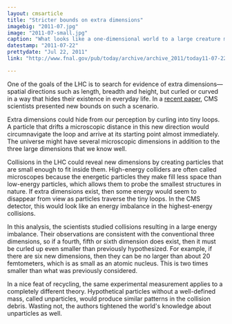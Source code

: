 ```yaml
---
layout: cmsarticle
title: "Stricter bounds on extra dimensions"
imagebig: "2011-07.jpg"
image: "2011-07-small.jpg"
caption: "What looks like a one-dimensional world to a large creature might actually be two-dimensional at smaller scales."
datestamp: "2011-07-22"
prettydate: "Jul 22, 2011"
link: "http://www.fnal.gov/pub/today/archive/archive_2011/today11-07-22.html"

---
```


One of the goals of the LHC is to search for evidence of extra dimensions— spatial directions such as length, breadth and height, but curled or curved in a way that hides their existence in everyday life. In a [recent paper](http://arxiv.org/abs/1106.4775), CMS scientists presented new bounds on such a scenario.

Extra dimensions could hide from our perception by curling into tiny loops. A particle that drifts a microscopic distance in this new direction would circumnavigate the loop and arrive at its starting point almost immediately. The universe might have several microscopic dimensions in addition to the three large dimensions that we know well.

Collisions in the LHC could reveal new dimensions by creating particles that are small enough to fit inside them. High-energy colliders are often called microscopes because the energetic particles they make fill less space than low-energy particles, which allows them to probe the smallest structures in nature. If extra dimensions exist, then some energy would seem to disappear from view as particles traverse the tiny loops. In the CMS detector, this would look like an energy imbalance in the highest-energy collisions.

In this analysis, the scientists studied collisions resulting in a large energy imbalance. Their observations are consistent with the conventional three dimensions, so if a fourth, fifth or sixth dimension does exist, then it must be curled up even smaller than previously hypothesized. For example, if there are six new dimensions, then they can be no larger than about 20 femtometers, which is as small as an atomic nucleus. This is two times smaller than what was previously considered.

In a nice feat of recycling, the same experimental measurement applies to a completely different theory. Hypothetical particles without a well-defined mass, called unparticles, would produce similar patterns in the collision debris. Wasting not, the authors tightened the world's knowledge about unparticles as well.

